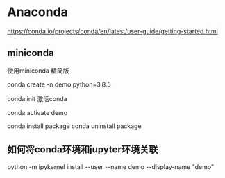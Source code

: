 # Anaconda

https://conda.io/projects/conda/en/latest/user-guide/getting-started.html

## miniconda
使用miniconda 精简版

conda create -n demo python=3.8.5

conda init 激活conda

conda activate demo

conda install package
conda uninstall package

## 如何将conda环境和jupyter环境关联
python -m ipykernel install --user --name demo --display-name "demo"